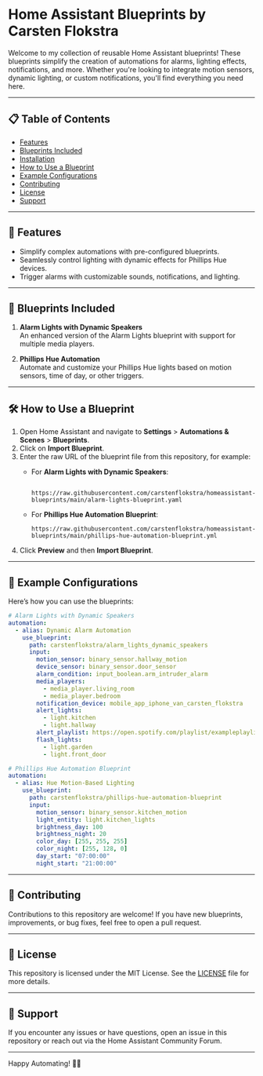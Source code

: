 # Home Assistant Blueprints by Carsten Flokstra

Welcome to my collection of reusable Home Assistant blueprints! These blueprints simplify the creation of automations for alarms, lighting effects, notifications, and more. Whether you're looking to integrate motion sensors, dynamic lighting, or custom notifications, you'll find everything you need here.

---

## 📋 Table of Contents

- [Features](#features)
- [Blueprints Included](#blueprints-included)
- [Installation](#installation)
- [How to Use a Blueprint](#how-to-use-a-blueprint)
- [Example Configurations](#example-configurations)
- [Contributing](#contributing)
- [License](#license)
- [Support](#support)

---

## 🚀 Features

- Simplify complex automations with pre-configured blueprints.
- Seamlessly control lighting with dynamic effects for Phillips Hue devices.
- Trigger alarms with customizable sounds, notifications, and lighting.

---

## 🧰 Blueprints Included

1. **Alarm Lights with Dynamic Speakers**  
   An enhanced version of the Alarm Lights blueprint with support for multiple media players.

3. **Phillips Hue Automation**  
   Automate and customize your Phillips Hue lights based on motion sensors, time of day, or other triggers.

---


## 🛠️ How to Use a Blueprint

1. Open Home Assistant and navigate to **Settings** > **Automations & Scenes** > **Blueprints**.
2. Click on **Import Blueprint**.
3. Enter the raw URL of the blueprint file from this repository, for example:
   - For **Alarm Lights with Dynamic Speakers**:
     ```
      https://raw.githubusercontent.com/carstenflokstra/homeassistant-blueprints/main/alarm-lights-blueprint.yaml    
     ```

   - For **Phillips Hue Automation Blueprint**:
     ```
     https://raw.githubusercontent.com/carstenflokstra/homeassistant-blueprints/main/phillips-hue-automation-blueprint.yml
     ```
4. Click **Preview** and then **Import Blueprint**.

---

## 🔧 Example Configurations

Here’s how you can use the blueprints:

```yaml
# Alarm Lights with Dynamic Speakers
automation:
  - alias: Dynamic Alarm Automation
    use_blueprint:
      path: carstenflokstra/alarm_lights_dynamic_speakers
      input:
        motion_sensor: binary_sensor.hallway_motion
        device_sensor: binary_sensor.door_sensor
        alarm_condition: input_boolean.arm_intruder_alarm
        media_players:
          - media_player.living_room
          - media_player.bedroom
        notification_device: mobile_app_iphone_van_carsten_flokstra
        alert_lights:
          - light.kitchen
          - light.hallway
        alert_playlist: https://open.spotify.com/playlist/exampleplaylistid
        flash_lights:
          - light.garden
          - light.front_door

# Phillips Hue Automation Blueprint
automation:
  - alias: Hue Motion-Based Lighting
    use_blueprint:
      path: carstenflokstra/phillips-hue-automation-blueprint
      input:
        motion_sensor: binary_sensor.kitchen_motion
        light_entity: light.kitchen_lights
        brightness_day: 100
        brightness_night: 20
        color_day: [255, 255, 255]
        color_night: [255, 128, 0]
        day_start: "07:00:00"
        night_start: "21:00:00"
```

---

## 🤝 Contributing

Contributions to this repository are welcome! If you have new blueprints, improvements, or bug fixes, feel free to open a pull request.

---

## 📜 License

This repository is licensed under the MIT License. See the [LICENSE](LICENSE) file for more details.

---

## 💬 Support

If you encounter any issues or have questions, open an issue in this repository or reach out via the Home Assistant Community Forum.

---

Happy Automating! 🚨✨
